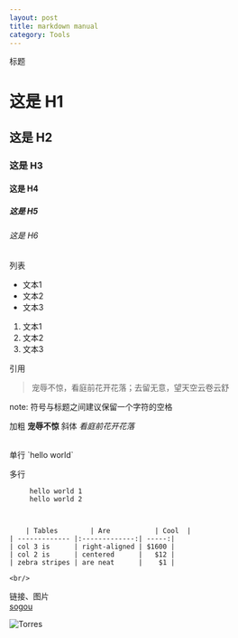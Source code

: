 ```yaml
---
layout: post
title: markdown manual
category: Tools
---
```

标题

# 这是 H1

## 这是 H2

### 这是 H3

#### 这是 H4

##### 这是 H5

###### 这是 H6

列表

- 文本1
- 文本2
- 文本3

1. 文本1
2. 文本2
3. 文本3

引用

> 宠辱不惊，看庭前花开花落；去留无意，望天空云卷云舒 


note: 符号与标题之间建议保留一个字符的空格


加粗   **宠辱不惊**    斜体   *看庭前花开花落*  

<br/>
单行     `hello world`    


多行            

	     hello world 1
	     hello world 2



     	| Tables        | Are           | Cool  |
	| ------------- |:-------------:| -----:|
	| col 3 is      | right-aligned | $1600 |
	| col 2 is      | centered      |   $12 |
	| zebra stripes | are neat      |    $1 |   
        
	<br/>   
链接、图片 <br/>
[sogou](http://www.sogou.com)

![Torres](http://s.gravatar.com/avatar/2e3394a7335badbba471f52cf77b8844?s=80)
